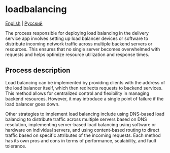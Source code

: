 # loadbalancing

[English](loadbalancing.md) | [Русский](loadbalancing.ru.md)

The process responsible for deploying load balancing in the delivery service app involves setting up load balancer devices or software to distribute incoming network traffic across multiple backend servers or resources. This ensures that no single server becomes overwhelmed with requests and helps optimize resource utilization and response times.

## Process description

Load balancing can be implemented by providing clients with the address of the load balancer itself, which then redirects requests to backend services. This method allows for centralized control and flexibility in managing backend resources. However, it may introduce a single point of failure if the load balancer goes down.

Other strategies to implement load balancing include using DNS-based load balancing to distribute traffic across multiple servers based on DNS resolution, implementing server-based load balancing using software or hardware on individual servers, and using content-based routing to direct traffic based on specific attributes of the incoming requests. Each method has its own pros and cons in terms of performance, scalability, and fault tolerance.
